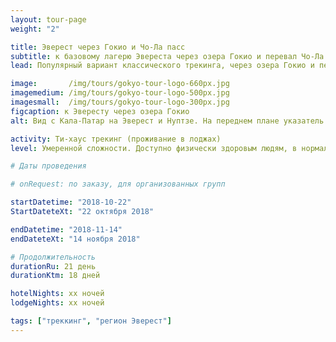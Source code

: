 ```yaml
---
layout: tour-page
weight: "2"

title: Эверест через Гокио и Чо-Ла пасс
subtitle: к базовому лагерю Эвереста через озера Гокио и перевал Чо-Ла
lead: Популярный вариант классического трекинга, через озера Гокио и перевал Чо-Ла. Подьем к базовому лагерю Эверест проходит по ущелью реки Дудх, а спуск - ущельем ее притока, реки Имджа, что позволяет пройти менее хоженными тропами, увидеть много новых, впечатляющих видов и разнообразить путь. 

image:       /img/tours/gokyo-tour-logo-660px.jpg
imagemedium: /img/tours/gokyo-tour-logo-500px.jpg
imagesmall:  /img/tours/gokyo-tour-logo-300px.jpg
figcaption: к Эвересту через озера Гокио
alt: Вид с Кала-Патар на Эверест и Нуптзе. На переднем плане указатель Гокио.

activity: Ти-хаус трекинг (проживание в лоджах)
level: Умеренной сложности. Доступно физически здоровым людям, в нормальной физической форме. Специальной подготовки не требуется.

# Даты проведения

# onRequest: по заказу, для организованных групп

startDatetime: "2018-10-22"
StartDateteXt: "22 октября 2018"

endDatetime: "2018-11-14"
endDateteXt: "14 ноября 2018"

# Продолжительность
durationRu: 21 день
durationKtm: 18 дней

hotelNights: xx ночей
lodgeNights: xx ночей

tags: ["треккинг", "регион Эверест"]
---
```

